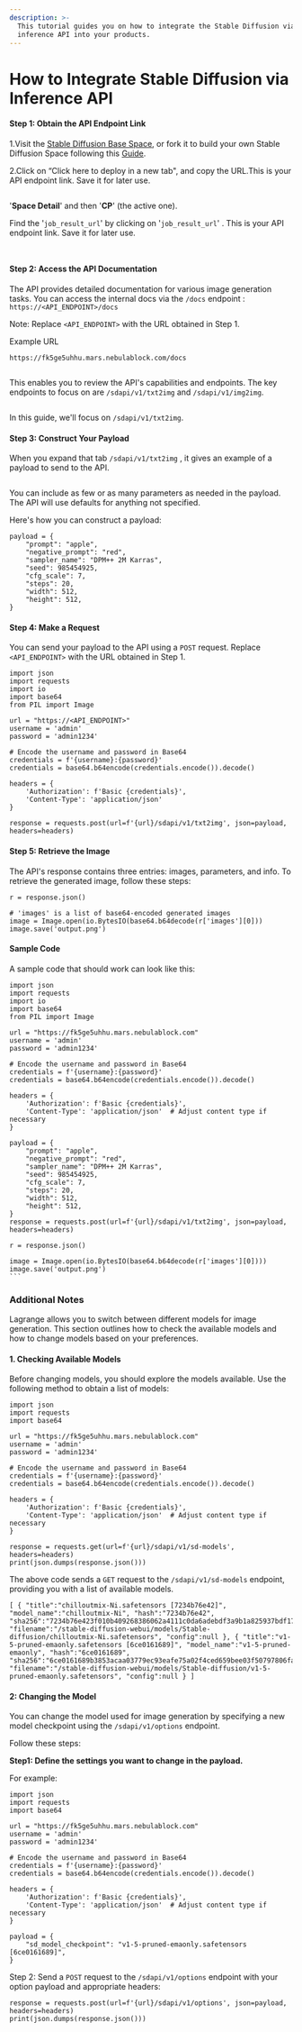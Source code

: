 ```yaml
---
description: >-
  This tutorial guides you on how to integrate the Stable Diffusion via
  inference API into your products.
---
```


# How to Integrate Stable Diffusion via Inference API

#### Step 1: Obtain the API Endpoint Link

1.Visit the [Stable Diffusion Base Space](https://lagrangedao.org/spaces/0x6091b2f5678952cAfbf02755D78973EBff302e11/Stable-Diffusion-Base-LoRA/app), or fork it to build your own Stable Diffusion Space following this [Guide](../../spaces/fork-space.md).

2.Click on “Click here to deploy in a new tab", and copy the URL.This is your API endpoint link. Save it for later use.

<figure><img src="../../.gitbook/assets/image.png" alt=""><figcaption></figcaption></figure>



'**Space Detail**' and then '**CP**' (the active one).

Find the '`job_result_url`' by clicking on '`job_result_url`' . This is your API endpoint link. Save it for later use.

<figure><img src="https://lh5.googleusercontent.com/gsw5YunoDtPLNQXmKit7v5fhe9Gw--0rrbCn690TOcNndehHHeu2Gr-AQXzxQw_6X_oOd1nApUDanRCa_Yjdd-u16XwFDgBz_Uth7-I7i9fqLxHIJxjx-3ZEQsTW3c34lkK5XMak1cITgSzz3BY6hmc" alt=""><figcaption></figcaption></figure>

<figure><img src="https://lh4.googleusercontent.com/lzKc9FMG8QQ0be_JVHyjt7n6w8_4BpHsc4oPI_b58s21WEfeNY0n1eAOY7SEziewfHV5lyu6ax-3CVrjGe9OculaWwW3NlwpLCsNW0mxe7aIpUEyObofptQtGOWX7-wvZJzu1mnFdN2VEgMqMDvYBPo" alt=""><figcaption></figcaption></figure>

#### Step 2: Access the API Documentation

The API provides detailed documentation for various image generation tasks. You can access the internal docs via the `/docs` endpoint : `https://<API_ENDPOINT>/docs`

Note: Replace `<API_ENDPOINT>` with the URL obtained in Step 1.

Example URL

`https://fk5ge5uhhu.mars.nebulablock.com/docs`

<figure><img src="https://lh6.googleusercontent.com/xnKGJr5ElE3LVRCP3T1IVlbZPEeMZ-BawjCpE5sz8ILddpQHBq4A32Pc38Q-mD5qtLk-fhdCq5ssleS6pRgt0DYt5F1KuRN5brCx7y4r7ztcSedvmIoPojCS4hfCsA9z5RBF8f3SwHZOiIDR2lYYinM" alt=""><figcaption></figcaption></figure>

This enables you to review the API's capabilities and endpoints. The key endpoints to focus on are `/sdapi/v1/txt2img` and `/sdapi/v1/img2img`.&#x20;

<figure><img src="https://lh6.googleusercontent.com/SC53fhku3MyD2V15eO-pLUKIgFP1oNU6bngaV2gxXpg_60tSkqgy2wP1rnbHgi-jdNTBNVrMtBsoiyh_baJclxX0zbIBPmragXyKiKsP3BKsj7120m2Ay_dNlkuVjkBhkPShpiUdq1g60_3GxLpVx6I" alt=""><figcaption></figcaption></figure>

In this guide, we'll focus on `/sdapi/v1/txt2img`.

#### Step 3: Construct Your Payload

When you expand that tab  `/sdapi/v1/txt2img` , it gives an example of a payload to send to the API.

<figure><img src="https://lh3.googleusercontent.com/0xl60Jb99aBorngVJlTckJT5T1s78V6MZ6FPUBmQC9nUjulfoaNwiAzzmlo9zg_v8urKZOKRk1DlaJXpWMHZi0r9w_cAEt09wDiK4IELBfliXiB1uzwQNgovgy_vvnE9un5LWQXKx3F1LzXkShKLT28" alt=""><figcaption></figcaption></figure>

You can include as few or as many parameters as needed in the payload. The API will use defaults for anything not specified.

Here's how you can construct a payload:

```
payload = {
    "prompt": "apple",
    "negative_prompt": "red",
    "sampler_name": "DPM++ 2M Karras",
    "seed": 985454925,
    "cfg_scale": 7,
    "steps": 20,
    "width": 512,
    "height": 512,
}
```

#### Step 4: Make a Request

You can send your payload to the API using a `POST` request. Replace `<API_ENDPOINT>` with the URL obtained in Step 1.

```
import json
import requests
import io
import base64
from PIL import Image

url = "https://<API_ENDPOINT>"
username = 'admin'
password = 'admin1234'

# Encode the username and password in Base64
credentials = f'{username}:{password}'
credentials = base64.b64encode(credentials.encode()).decode()

headers = {
    'Authorization': f'Basic {credentials}',
    'Content-Type': 'application/json'
}

response = requests.post(url=f'{url}/sdapi/v1/txt2img', json=payload, headers=headers)
```

#### Step 5: Retrieve the Image

The API's response contains three entries: images, parameters, and info. To retrieve the generated image, follow these steps:

```
r = response.json()

# 'images' is a list of base64-encoded generated images
image = Image.open(io.BytesIO(base64.b64decode(r['images'][0]))
image.save('output.png')
```

#### Sample Code&#x20;

A sample code that should work can look like this:

````
import json
import requests
import io
import base64
from PIL import Image

url = "https://fk5ge5uhhu.mars.nebulablock.com"
username = 'admin'
password = 'admin1234'

# Encode the username and password in Base64
credentials = f'{username}:{password}'
credentials = base64.b64encode(credentials.encode()).decode()

headers = {
    'Authorization': f'Basic {credentials}',
    'Content-Type': 'application/json'  # Adjust content type if necessary
}

payload = {
    "prompt": "apple",
    "negative_prompt": "red",
    "sampler_name": "DPM++ 2M Karras",
    "seed": 985454925,
    "cfg_scale": 7,
    "steps": 20,
    "width": 512,
    "height": 512,
}
response = requests.post(url=f'{url}/sdapi/v1/txt2img', json=payload, headers=headers)

r = response.json()

image = Image.open(io.BytesIO(base64.b64decode(r['images'][0])))
image.save('output.png')
```
````



### Additional Notes

Lagrange allows you to switch between different models for image generation. This section outlines how to check the available models and how to change models based on your preferences.

#### 1. Checking Available Models

Before changing models, you should explore the models available. Use the following method to obtain a list of models:

```
import json
import requests
import base64

url = "https://fk5ge5uhhu.mars.nebulablock.com"
username = 'admin'
password = 'admin1234'

# Encode the username and password in Base64
credentials = f'{username}:{password}'
credentials = base64.b64encode(credentials.encode()).decode()

headers = {
    'Authorization': f'Basic {credentials}',
    'Content-Type': 'application/json'  # Adjust content type if necessary
}

response = requests.get(url=f'{url}/sdapi/v1/sd-models', headers=headers)
print(json.dumps(response.json()))
```

The above code sends a `GET` request to the `/sdapi/v1/sd-models` endpoint, providing you with a list of available models.

```
[ { "title":"chilloutmix-Ni.safetensors [7234b76e42]", "model_name":"chilloutmix-Ni", "hash":"7234b76e42", "sha256":"7234b76e423f010b409268386062a4111c0da6adebdf3a9b1a825937bdf17683", "filename":"/stable-diffusion-webui/models/Stable-diffusion/chilloutmix-Ni.safetensors", "config":null }, { "title":"v1-5-pruned-emaonly.safetensors [6ce0161689]", "model_name":"v1-5-pruned-emaonly", "hash":"6ce0161689", "sha256":"6ce0161689b3853acaa03779ec93eafe75a02f4ced659bee03f50797806fa2fa", "filename":"/stable-diffusion-webui/models/Stable-diffusion/v1-5-pruned-emaonly.safetensors", "config":null } ]
```

#### 2: Changing the Model

You can change the model used for image generation by specifying a new model checkpoint using the `/sdapi/v1/options` endpoint.&#x20;

Follow these steps:

**Step1: Define the settings you want to change in the payload.**&#x20;

For example:

```
import json
import requests
import base64

url = "https://fk5ge5uhhu.mars.nebulablock.com"
username = 'admin'
password = 'admin1234'

# Encode the username and password in Base64
credentials = f'{username}:{password}'
credentials = base64.b64encode(credentials.encode()).decode()

headers = {
    'Authorization': f'Basic {credentials}',
    'Content-Type': 'application/json'  # Adjust content type if necessary
}

payload = {
    "sd_model_checkpoint": "v1-5-pruned-emaonly.safetensors [6ce0161689]",
}

```

Step 2: Send a `POST` request to the `/sdapi/v1/options` endpoint with your option payload and appropriate headers:

```
response = requests.post(url=f'{url}/sdapi/v1/options', json=payload, headers=headers)
print(json.dumps(response.json()))
```
